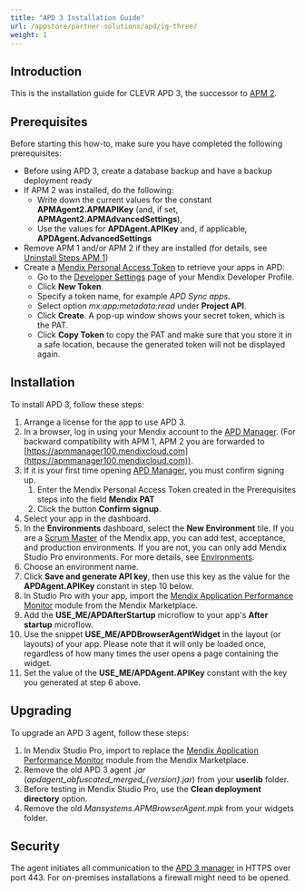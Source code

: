 ```yaml
---
title: "APD 3 Installation Guide"
url: /appstore/partner-solutions/apd/ig-three/
weight: 1
---
```


## Introduction

This is the installation guide for CLEVR APD 3, the successor to [APM 2](/appstore/partner-solutions/apd/ig-two/).

## Prerequisites

Before starting this how-to, make sure you have completed the following prerequisites:

* Before using APD 3, create a database backup and have a backup deployment ready
* If APM 2 was installed, do the following: 
    * Write down the current values for the constant **APMAgent2.APMAPIKey** (and, if set, **APMAgent2.APMAdvancedSettings**),
    * Use the values for **APDAgent.APIKey** and, if applicable, **APDAgent.AdvancedSettings**
* Remove APM 1 and/or APM 2 if they are installed (for details, see [Uninstall Steps APM 1](/appstore/partner-solutions/apd/ig-one-uninstall-steps/))
* Create a [Mendix Personal Access Token](/community-tools/mendix-profile/user-settings/#pat) to retrieve your apps in APD:
    * Go to the [Developer Settings](https://user-settings.mendix.com/link/developersettings) page of your Mendix Developer Profile.
    * Click **New Token**.
    * Specify a token name, for example *APD Sync apps*.
    * Select option *mx:app:metadata:read* under **Project API**.
    * Click **Create**. A pop-up window shows your secret token, which is the PAT. 
    * Click **Copy Token** to copy the PAT and make sure that you store it in a safe location, because the generated token will not be displayed again.

## Installation

To install APD 3, follow these steps:

1. Arrange a license for the app to use APD 3.
2. In a browser, log in using your Mendix account to the [APD Manager](https://apd.mendix.com/). (For backward compatibility with APM 1, APM 2 you are forwarded to [https://apmmanager100.mendixcloud.com](https://apmmanager100.mendixcloud.com)).
3. If it is your first time opening [APD Manager](https://apd.mendix.com/), you must confirm signing up.
    1. Enter the Mendix Personal Access Token created in the Prerequisites steps into the field **Mendix PAT**
    2. Click the button **Confirm signup**. 
4. Select your app in the dashboard.
5. In the **Environments** dashboard, select the **New Environment** tile. If you are a [Scrum Master](/developerportal/general/app-roles/) of the Mendix app, you can add test, acceptance, and production environments. If you are not, you can only add Mendix Studio Pro environments. For more details, see [Environments](/appstore/partner-solutions/apd/rg-three-environments/).
6. Choose an environment name.
7. Click **Save and generate API key**, then use this key as the value for the **APDAgent.APIKey** constant in step 10 below.
8. In Studio Pro with your app, import the [Mendix Application Performance Monitor](https://marketplace.mendix.com/link/component/6127/) module from the Mendix Marketplace.
9. Add the **USE_ME/APDAfterStartup** microflow to your app's **After startup** microflow.
10. Use the snippet **USE_ME/APDBrowserAgentWidget** in the layout (or layouts) of your app. Please note that it will only be loaded once, regardless of how many times the user opens a page containing the widget.
11. Set the value of the **USE_ME/APDAgent.APIKey** constant with the key you generated at step 6 above.

## Upgrading

To upgrade an APD 3 agent, follow these steps:

1. In Mendix Studio Pro, import to replace the [Mendix Application Performance Monitor](https://marketplace.mendix.com/link/component/6127/) module from the Mendix Marketplace.
2. Remove the old APD 3 agent *.jar* (*apdagent_obfuscated_merged_{version}.jar*) from your **userlib** folder.
3. Before testing in Mendix Studio Pro, use the **Clean deployment directory** option.
4. Remove the old *Mansystems.APMBrowserAgent.mpk* from your widgets folder.

## Security

The agent initiates all communication to the [APD 3 manager](https://apmmanager100.mendixcloud.com) in HTTPS over port 443. For on-premises installations a firewall might need to be opened.
